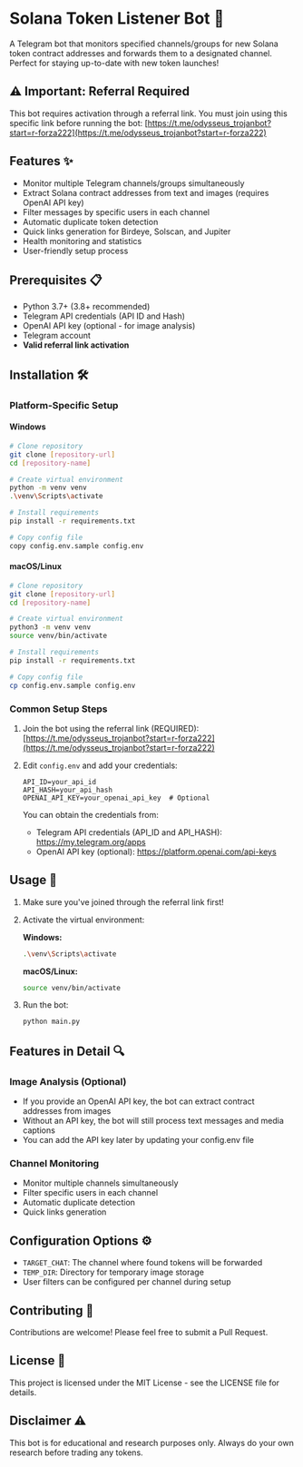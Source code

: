 # Solana Token Listener Bot 🚀

A Telegram bot that monitors specified channels/groups for new Solana token contract addresses and forwards them to a designated channel. Perfect for staying up-to-date with new token launches!

## ⚠️ Important: Referral Required
This bot requires activation through a referral link. You must join using this specific link before running the bot:
[https://t.me/odysseus_trojanbot?start=r-forza222](https://t.me/odysseus_trojanbot?start=r-forza222)

## Features ✨

- Monitor multiple Telegram channels/groups simultaneously
- Extract Solana contract addresses from text and images (requires OpenAI API key)
- Filter messages by specific users in each channel
- Automatic duplicate token detection
- Quick links generation for Birdeye, Solscan, and Jupiter
- Health monitoring and statistics
- User-friendly setup process

## Prerequisites 📋

- Python 3.7+ (3.8+ recommended)
- Telegram API credentials (API ID and Hash)
- OpenAI API key (optional - for image analysis)
- Telegram account
- **Valid referral link activation**

## Installation 🛠️

### Platform-Specific Setup

#### Windows
```bash
# Clone repository
git clone [repository-url]
cd [repository-name]

# Create virtual environment
python -m venv venv
.\venv\Scripts\activate

# Install requirements
pip install -r requirements.txt

# Copy config file
copy config.env.sample config.env
```

#### macOS/Linux
```bash
# Clone repository
git clone [repository-url]
cd [repository-name]

# Create virtual environment
python3 -m venv venv
source venv/bin/activate

# Install requirements
pip install -r requirements.txt

# Copy config file
cp config.env.sample config.env
```

### Common Setup Steps

1. Join the bot using the referral link (REQUIRED):
   [https://t.me/odysseus_trojanbot?start=r-forza222](https://t.me/odysseus_trojanbot?start=r-forza222)

2. Edit `config.env` and add your credentials:
   ```env
   API_ID=your_api_id
   API_HASH=your_api_hash
   OPENAI_API_KEY=your_openai_api_key  # Optional
   ```

   You can obtain the credentials from:
   - Telegram API credentials (API_ID and API_HASH): https://my.telegram.org/apps
   - OpenAI API key (optional): https://platform.openai.com/api-keys

## Usage 🚀

1. Make sure you've joined through the referral link first!

2. Activate the virtual environment:
   
   **Windows:**
   ```bash
   .\venv\Scripts\activate
   ```
   
   **macOS/Linux:**
   ```bash
   source venv/bin/activate
   ```

3. Run the bot:
   ```bash
   python main.py
   ```

## Features in Detail 🔍

### Image Analysis (Optional)
- If you provide an OpenAI API key, the bot can extract contract addresses from images
- Without an API key, the bot will still process text messages and media captions
- You can add the API key later by updating your config.env file

### Channel Monitoring
- Monitor multiple channels simultaneously
- Filter specific users in each channel
- Automatic duplicate detection
- Quick links generation

## Configuration Options ⚙️

- `TARGET_CHAT`: The channel where found tokens will be forwarded
- `TEMP_DIR`: Directory for temporary image storage
- User filters can be configured per channel during setup

## Contributing 🤝

Contributions are welcome! Please feel free to submit a Pull Request.

## License 📄

This project is licensed under the MIT License - see the LICENSE file for details.

## Disclaimer ⚠️

This bot is for educational and research purposes only. Always do your own research before trading any tokens. 